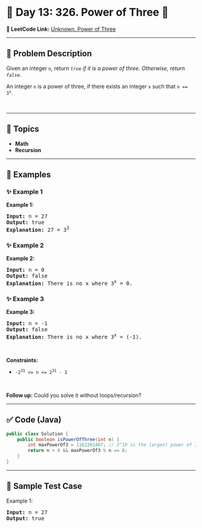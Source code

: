 # 📌 Day 13: 326. Power of Three 🎯

**🔗 LeetCode Link:** [Unknown. Power of Three](https://leetcode.com/problems/power-of-three/)

---

## 🧩 Problem Description

<p>Given an integer <code>n</code>, return <em><code>true</code> if it is a power of three. Otherwise, return <code>false</code></em>.</p>

<p>An integer <code>n</code> is a power of three, if there exists an integer <code>x</code> such that <code>n == 3<sup>x</sup></code>.</p>

<p>&nbsp;</p>
<p><strong class="example">

---

## 🧠 Topics

- Math
- Recursion
---

## 🧩 Examples

### ✨ Example 1

Example 1:</strong></p>

<pre><strong>Input:</strong> n = 27
<strong>Output:</strong> true
<strong>Explanation:</strong> 27 = 3<sup>3</sup>
</pre>

<p><strong class="example">

### ✨ Example 2

Example 2:</strong></p>

<pre><strong>Input:</strong> n = 0
<strong>Output:</strong> false
<strong>Explanation:</strong> There is no x where 3<sup>x</sup> = 0.
</pre>

<p><strong class="example">

### ✨ Example 3

Example 3:</strong></p>

<pre><strong>Input:</strong> n = -1
<strong>Output:</strong> false
<strong>Explanation:</strong> There is no x where 3<sup>x</sup> = (-1).
</pre>

<p>&nbsp;</p>
<p><strong>Constraints:</strong></p>

<ul>
	<li><code>-2<sup>31</sup> &lt;= n &lt;= 2<sup>31</sup> - 1</code></li>
</ul>

<p>&nbsp;</p>
<strong>Follow up:</strong> Could you solve it without loops/recursion?

---

## ✅ Code (Java)

```java
public class Solution {
    public boolean isPowerOfThree(int n) {
        int maxPowerOf3 = 1162261467; // 3^19 is the largest power of 3 in int range
        return n > 0 && maxPowerOf3 % n == 0;
    }
}
```

---

## 🧪 Sample Test Case


Example 1:</strong></p>

<pre><strong>Input:</strong> n = 27
<strong>Output:</strong> true
</pre>

<p><strong class="example">


